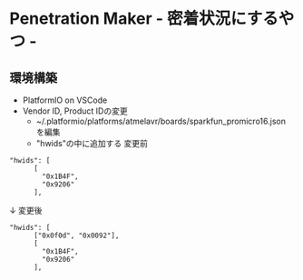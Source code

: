 # Penetration Maker - 密着状況にするやつ -
## 環境構築
- PlatformIO on VSCode
- Vendor ID, Product IDの変更
  - ~/.platformio/platforms/atmelavr/boards/sparkfun_promicro16.json を編集
  - "hwids"の中に追加する
  変更前
```
"hwids": [
      [
        "0x1B4F",
        "0x9206"
      ],
```
↓
  変更後
```
"hwids": [
      ["0x0f0d", "0x0092"],
      [
        "0x1B4F",
        "0x9206"
      ],
```

